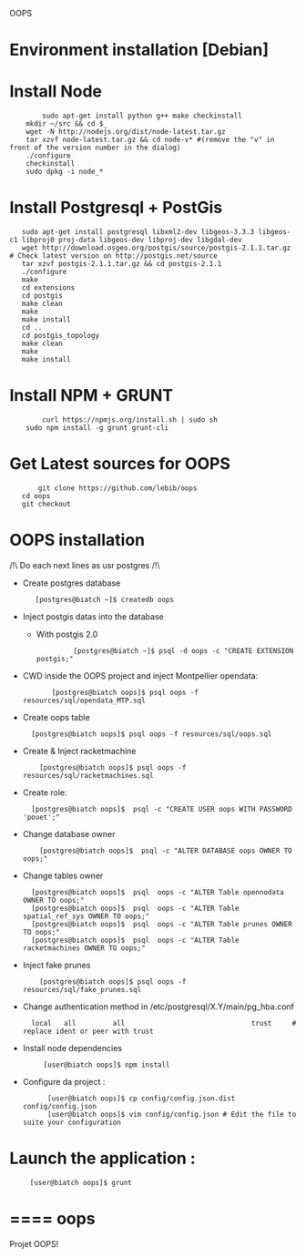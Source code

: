 OOPS

# Environment installation [Debian]

  # Install Node 

     	    sudo apt-get install python g++ make checkinstall
	    mkdir ~/src && cd $_	
	    wget -N http://nodejs.org/dist/node-latest.tar.gz
  	    tar xzvf node-latest.tar.gz && cd node-v* #(remove the "v" in front of the version number in the dialog)
  	    ./configure
  	    checkinstall 
  	    sudo dpkg -i node_*


  # Install Postgresql + PostGis

       sudo apt-get install postgresql libxml2-dev libgeos-3.3.3 libgeos-c1 libproj0 proj-data libgeos-dev libproj-dev libgdal-dev    
       wget http://download.osgeo.org/postgis/source/postgis-2.1.1.tar.gz # Check latest version on http://postgis.net/source
       tar xzvf postgis-2.1.1.tar.gz && cd postgis-2.1.1
       ./configure
       make
       cd extensions
       cd postgis
       make clean
       make 
       make install
       cd ..
       cd postgis_topology
       make clean
       make 
       make install


  # Install NPM + GRUNT

    	    curl https://npmjs.org/install.sh | sudo sh
	    sudo npm install -g grunt grunt-cli


  # Get Latest sources for OOPS

    	   git clone https://github.com/lebib/oops 
	   cd oops
	   git checkout 


# OOPS installation

/!\ Do each next lines as usr postgres /!\

- Create postgres database

  	   	 [postgres@biatch ~]$ createdb oops

- Inject postgis datas into the database

  * With postgis 2.0

    	 	 	 [postgres@biatch ~]$ psql -d oops -c "CREATE EXTENSION postgis;"

- CWD inside the OOPS project and inject Montpellier opendata:

	     	 [postgres@biatch oops]$ psql oops -f resources/sql/opendata_MTP.sql

- Create oops table

		[postgres@biatch oops]$ psql oops -f resources/sql/oops.sql
- Create & Inject racketmachine

  	   	  [postgres@biatch oops]$ psql oops -f resources/sql/racketmachines.sql

- Create role:

		[postgres@biatch oops]$  psql -c "CREATE USER oops WITH PASSWORD 'pouet';"

- Change database owner

  	 	  [postgres@biatch oops]$  psql -c "ALTER DATABASE oops OWNER TO oops;"

- Change tables owner

  	 	[postgres@biatch oops]$  psql  oops -c "ALTER Table opennodata OWNER TO oops;"
	 	[postgres@biatch oops]$  psql  oops -c "ALTER Table spatial_ref_sys OWNER TO oops;"
		[postgres@biatch oops]$  psql  oops -c "ALTER Table prunes OWNER TO oops;"
	 	[postgres@biatch oops]$  psql  oops -c "ALTER Table racketmachines OWNER TO oops;"

- Inject fake prunes

  	      [postgres@biatch oops]$ psql oops -f resources/sql/fake_prunes.sql

- Change authentication method in /etc/postgresql/X.Y/main/pg_hba.conf 

  	 	local   all         all                               trust     # replace ident or peer with trust

- Install node dependencies 

  	       [user@biatch oops]$ npm install
  	  
- Configure da project :

  	        [user@biatch oops]$ cp config/config.json.dist  config/config.json
	    	[user@biatch oops]$ vim config/config.json # Edit the file to suite your configuration



# Launch the application : 

  	     [user@biatch oops]$ grunt



====
oops
====

Projet OOPS!
